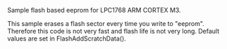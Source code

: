 Sample flash based eeprom for LPC1768 ARM CORTEX M3.

This sample erases a flash sector every time you write to "eeprom". Therefore this code is not very fast and flash life is not very long.
Default values are set in FlashAddScratchData().
